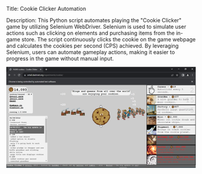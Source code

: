 Title: Cookie Clicker Automation

Description: This Python script automates playing the "Cookie Clicker" game by utilizing Selenium WebDriver. Selenium is used to simulate user actions such as clicking on elements and purchasing items from the in-game store. The script continuously clicks the cookie on the game webpage and calculates the cookies per second (CPS) achieved. By leveraging Selenium, users can automate gameplay actions, making it easier to progress in the game without manual input.

![Alt Text](cookie.PNG)
